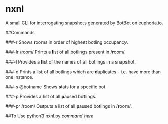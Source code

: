 # nxnl
A small CLI for interrogating snapshots generated by BotBot on euphoria.io.

##Commands

###-r
Shows **r**ooms in order of highest botling occupancy.

###-lr /room/
Prints a **l**ist of all botlings present in /**r**oom/.

###-l
Provides a **l**ist of the names of all botlings in a snapshot.

###-d
Prints a list of all botlings which are **d**uplicates - i.e. have more than one instance.

###-s @botname
Shows **s**tats for a specific bot.

###-p
Provides a list of all **p**aused botlings.

###-pr /room/
Outputs a list of all **p**aused botlings in /**r**oom/.

##To Use
python3 nxnl.py *command here*